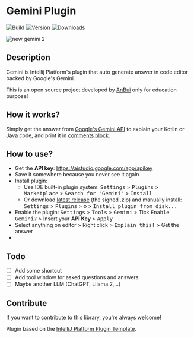 # Gemini Plugin

![Build](https://github.com/AnBuiii/intellij_plugin/workflows/Build/badge.svg)
[![Version](https://img.shields.io/jetbrains/plugin/v/PLUGIN_ID.svg)](https://plugins.jetbrains.com/plugin/24010-gemini)
[![Downloads](https://img.shields.io/jetbrains/plugin/d/PLUGIN_ID.svg)](https://plugins.jetbrains.com/plugin/24010-gemini)

![new gemini 2](https://github.com/AnBuiii/gemini_plugin/assets/89350086/8e43d9ab-5f8c-4132-ae22-97983505862f)

<!-- Plugin description -->

## Description

Gemini is Intellij Platform's plugin that auto generate answer in code editor backed by Google's Gemini.

This is an open source project developed by [AnBui](https://github.com/AnBuiii) only for education purpose!

## How it works?

Simply get the answer from [Google's Gemini API](https://gemini.google.com/app) to explain your Kotlin or Java code, and print it in [comments block](https://kotlinlang.org/docs/basic-syntax.html#comments).

## How to use?

- Get the **API key**: https://aistudio.google.com/app/apikey
- Save it somewhere because you never see it again
- Install plugin:
   - Use IDE built-in plugin system: <kbd>Settings</kbd> > <kbd>Plugins</kbd> > <kbd>Marketplace</kbd> > <kbd>Search for "Gemini"</kbd> >
     <kbd>Install</kbd>
   - Or download [latest release](https://github.com/AnBuiii/intellij_plugin/releases/latest) (the signed .zip) and manually install: <kbd>Settings</kbd> > <kbd>Plugins</kbd> > <kbd>⚙️</kbd> > <kbd>Install plugin from disk...</kbd>
- Enable the plugin: <kbd>Settings</kbd> > <kbd>Tools</kbd> > <kbd>Gemini</kbd> > Tick <kbd>Enable Gemini?</kbd> > Insert your **API Key** > <kbd>Apply</kbd>
- Select anything on editor > Right click > <kbd>Explain this!</kbd> > Get the answer
- 
<!-- Plugin description end -->

## Todo
- [ ] Add some shortcut 
- [ ] Add tool window for asked questions and answers
- [ ] Maybe another LLM (ChatGPT, Lllama 2,...)

## Contribute
If you want to contribute to this library, you're always welcome!

Plugin based on the [IntelliJ Platform Plugin Template][template].

[template]: https://github.com/JetBrains/intellij-platform-plugin-template

[docs:plugin-description]: https://plugins.jetbrains.com/docs/intellij/plugin-user-experience.html#plugin-description-and-presentation



